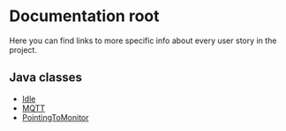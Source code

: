 # Documentation root

Here you can find links to more specific info about every user story in the project.

## Java classes

- [Idle](../docs/javaClasses/Idle.md)
- [MQTT](../docs/javaClasses/MQTT.md)
- [PointingToMonitor](../docs/javaClasses/PointingToMonitor.md)
